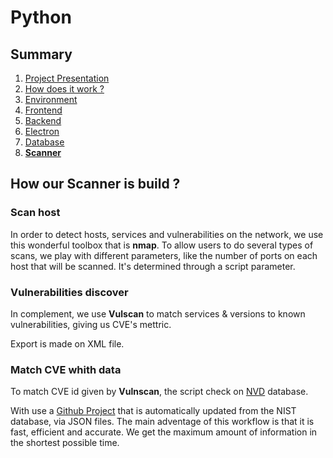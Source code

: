 # Python

## Summary

1. [Project Presentation](project.html)
2. [How does it work ?](working.html)
3. [Environment](env.html)
4. [Frontend](front.html)
5. [Backend](back.html)
6. [Electron](electron.html)
7. [Database](database.html)
8. [**Scanner**](scanner.html)


## How our Scanner is build ?

### Scan host
In order to detect hosts, services and vulnerabilities on the network, we use this wonderful toolbox that is **nmap**.
To allow users to do several types of scans, we play with different parameters, like the number of ports on each host that will be scanned. It's determined through a script parameter. 


### Vulnerabilities discover

In complement, we use **Vulscan** to match services & versions to known vulnerabilities, giving us CVE's mettric.  

Export is made on XML file.

### Match CVE whith data

To match CVE id given by **Vulnscan**, the script check on [NVD](https://nvd.nist.gov/) database.

With use a [Github Project](https://github.com/olbat/nvdcve.git) that is automatically updated from the NIST database, via JSON files.
The main adventage of this workflow is that it is fast, efficient and accurate. We get the maximum amount of information in the shortest possible time.


### 